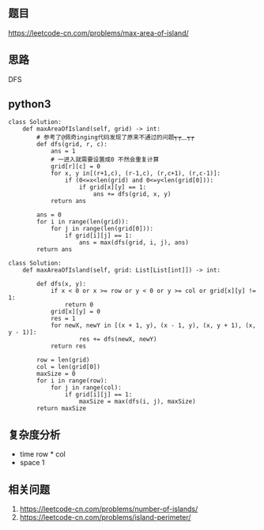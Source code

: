 ## 题目
https://leetcode-cn.com/problems/max-area-of-island/

## 思路
DFS

## python3
```python3
class Solution:
    def maxAreaOfIsland(self, grid) -> int:
        # 参考了@佩奇inging代码发现了原来不通过的问题┭┮﹏┭┮
        def dfs(grid, r, c):
            ans = 1
            # 一进入就需要设置成0 不然会重复计算
            grid[r][c] = 0
            for x, y in[(r+1,c), (r-1,c), (r,c+1), (r,c-1)]:
                if (0<=x<len(grid) and 0<=y<len(grid[0])):
                    if grid[x][y] == 1:
                        ans += dfs(grid, x, y)
            return ans

        ans = 0
        for i in range(len(grid)):
            for j in range(len(grid[0])):
                if grid[i][j] == 1:
                    ans = max(dfs(grid, i, j), ans)
        return ans
        
class Solution:
    def maxAreaOfIsland(self, grid: List[List[int]]) -> int:

        def dfs(x, y):
            if x < 0 or x >= row or y < 0 or y >= col or grid[x][y] != 1:
                return 0
            grid[x][y] = 0
            res = 1
            for newX, newY in [(x + 1, y), (x - 1, y), (x, y + 1), (x, y - 1)]:
                    res += dfs(newX, newY)
            return res

        row = len(grid)
        col = len(grid[0])
        maxSize = 0
        for i in range(row):
            for j in range(col):
                if grid[i][j] == 1:
                    maxSize = max(dfs(i, j), maxSize)
        return maxSize     
```

## 复杂度分析
* time row * col
* space 1

## 相关问题
1. https://leetcode-cn.com/problems/number-of-islands/
2. https://leetcode-cn.com/problems/island-perimeter/

